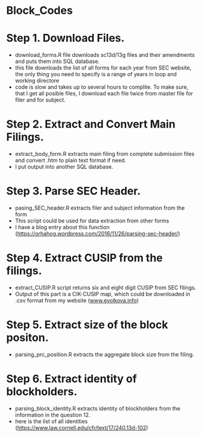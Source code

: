 # Block_Codes
# Step 1. Download Files.
- download_forms.R file downloads sc13d/13g files and their amendments and puts them into SQL database.
- this file downloads the list of all forms for each year from SEC website, 
  the only thing you need to specify is a range of years in loop and working directore
- code is slow and takes up to several hours to complite. To make sure, that I get all posible files, 
  I download each file twice from master file for filer and for subject.
  
# Step 2. Extract and Convert Main Filings.
- extract_body_form.R extracts main filing from complete submission files and convert .htm to plain text format if need.
- I put output into another SQL database. 

# Step 3. Parse SEC Header.
- pasing_SEC_header.R extracts filer and subject information from the form
- This script could be used for data extraction from other forms
- I have a blog entry about this function (https://orhahog.wordpress.com/2016/11/26/parsing-sec-header/)

# Step 4. Extract CUSIP from the filings.
- extract_CUSIP.R script returns six and eight digit CUSIP from SEC filings.
- Output of this part is a CIK-CUSIP map, which could be downloaded in .csv format from my website (www.evolkova.info)

# Step 5. Extract size of the block positon.
- parsing_prc_position.R extracts the aggregate block size from the filing.

# Step 6. Extract identity of blockholders.
- parsing_block_identity.R extracts identity of blockholders from the information in the question 12.
- here is the list of all identities (https://www.law.cornell.edu/cfr/text/17/240.13d-102)
